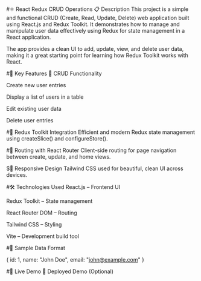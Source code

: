 #⚛️ React Redux CRUD Operations
📋 Description
This project is a simple and functional CRUD (Create, Read, Update, Delete) web application built using React.js and Redux Toolkit. It demonstrates how to manage and manipulate user data effectively using Redux for state management in a React application.

The app provides a clean UI to add, update, view, and delete user data, making it a great starting point for learning how Redux Toolkit works with React.

#🧩 Key Features
🔄 CRUD Functionality

Create new user entries

Display a list of users in a table

Edit existing user data

Delete user entries

#🧠 Redux Toolkit Integration
Efficient and modern Redux state management using createSlice() and configureStore().

#🎯 Routing with React Router
Client-side routing for page navigation between create, update, and home views.

$📱 Responsive Design
Tailwind CSS used for beautiful, clean UI across devices.

#🛠️ Technologies Used
React.js – Frontend UI

Redux Toolkit – State management

React Router DOM – Routing

Tailwind CSS – Styling

Vite – Development build tool

#📁 Sample Data Format

{
  id: 1,
  name: "John Doe",
  email: "john@example.com"
}


#🚀 Live Demo
🔗 Deployed Demo (Optional)
